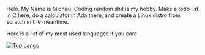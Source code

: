 Helo. My Name is Michau. Coding random shit is my hobby. Make a todo list in C here, do a calculator in Ada there, and create a Linux distro from scratch in the meantime.


Here is a list of my most used languages if you care

[![Top Langs](https://github-readme-stats.vercel.app/api/top-langs/?username=EmDeeTee&layout=donut-vertical&size_weight=0&count_weight=1&hide=Makefile,CMake,Emacs%20Lisp&langs_count=20)](https://github.com/anuraghazra/github-readme-stats)
